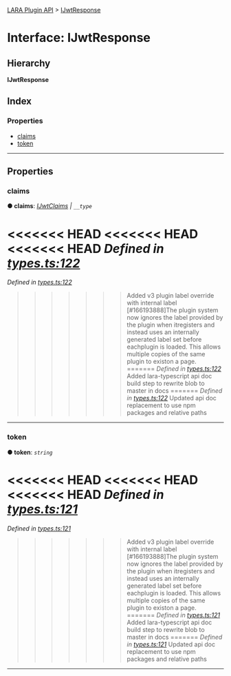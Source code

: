 [LARA Plugin API](../README.md) > [IJwtResponse](../interfaces/ijwtresponse.md)

# Interface: IJwtResponse

## Hierarchy

**IJwtResponse**

## Index

### Properties

* [claims](ijwtresponse.md#claims)
* [token](ijwtresponse.md#token)

---

## Properties

<a id="claims"></a>

###  claims

**● claims**: *[IJwtClaims](ijwtclaims.md) \| `__type`*

<<<<<<< HEAD
<<<<<<< HEAD
<<<<<<< HEAD
*Defined in [types.ts:122](https://github.com/concord-consortium/lara/blob/7771e1f1/lara-typescript/src/plugin-api/types.ts#L122)*
=======
*Defined in [types.ts:122](https://github.com/concord-consortium/lara/blob/5ed958f8/lara-typescript/src/plugin-api/types.ts#L122)*
>>>>>>> Added v3 plugin label override with internal label [#166193888]The plugin system now ignores the label provided by the plugin when itregisters and instead uses an internally generated label set before eachplugin is loaded.  This allows multiple copies of the same plugin to existon a page.
=======
*Defined in [types.ts:122](https://github.com/concord-consortium/lara/blob/master/lara-typescript/src/plugin-api/types.ts#L122)*
>>>>>>> Added lara-typescript api doc build step to rewrite blob to master in docs
=======
*Defined in [types.ts:122](lara-typescript/src/plugin-api/types.ts#L122)*
>>>>>>> Updated api doc replacement to use npm packages and relative paths

___
<a id="token"></a>

###  token

**● token**: *`string`*

<<<<<<< HEAD
<<<<<<< HEAD
<<<<<<< HEAD
*Defined in [types.ts:121](https://github.com/concord-consortium/lara/blob/7771e1f1/lara-typescript/src/plugin-api/types.ts#L121)*
=======
*Defined in [types.ts:121](https://github.com/concord-consortium/lara/blob/5ed958f8/lara-typescript/src/plugin-api/types.ts#L121)*
>>>>>>> Added v3 plugin label override with internal label [#166193888]The plugin system now ignores the label provided by the plugin when itregisters and instead uses an internally generated label set before eachplugin is loaded.  This allows multiple copies of the same plugin to existon a page.
=======
*Defined in [types.ts:121](https://github.com/concord-consortium/lara/blob/master/lara-typescript/src/plugin-api/types.ts#L121)*
>>>>>>> Added lara-typescript api doc build step to rewrite blob to master in docs
=======
*Defined in [types.ts:121](lara-typescript/src/plugin-api/types.ts#L121)*
>>>>>>> Updated api doc replacement to use npm packages and relative paths

___

